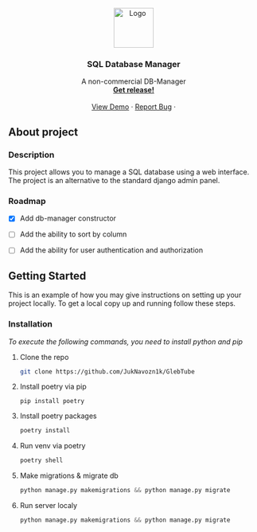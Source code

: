 
<!-- PROJECT LOGO -->
<br />
<div align="center">
  <a href="https://www.youtube.com/watch?v=dQw4w9WgXcQ">
    <img src="https://cdn.icon-icons.com/icons2/1508/PNG/512/officedatabase_104402.png" alt="Logo" width="80" height="80">
  </a>

  <h3 align="center">SQL Database Manager</h3>

  <p align="center">
    A non-commercial DB-Manager
    <br/>
    <a href="https://github.com/JukNavozn1k/GlebTube/releases"><strong>Get release!</strong></a>
    <br />
    <br />
    <a href="https://www.youtube.com/watch?v=dQw4w9WgXcQ">View Demo</a>
    ·
    <a href="https://github.com/JukNavozn1k/GlebTube/issues">Report Bug</a>
    ·
  </p>
</div>



## About project

### Description
This project allows you to manage a SQL database using a web interface. 
The project is an alternative to the standard django admin panel.

### Roadmap

- [x] Add db-manager constructor
- [ ] Add the ability to sort by column
- [ ] Add the ability for user authentication and authorization


<!-- GETTING STARTED -->
## Getting Started

This is an example of how you may give instructions on setting up your project locally.
To get a local copy up and running follow these steps.




### Installation

_To execute the following commands, you need to install python and pip_

1. Clone the repo
   ```sh
   git clone https://github.com/JukNavozn1k/GlebTube
   ```
2. Install poetry via pip
   ```pip
   pip install poetry
   ```
3. Install poetry packages
   ```python
   poetry install
   ```
4. Run venv via poetry
   ```python
   poetry shell
   ```
5. Make migrations & migrate db
   ```python
   python manage.py makemigrations && python manage.py migrate
   ```
6. Run server localy
   ```python
   python manage.py makemigrations && python manage.py migrate
   ```
